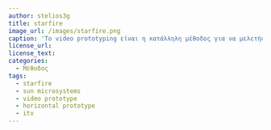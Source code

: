 ```yaml
---
author: stelios3g
title: starfire
image_url: /images/starfire.png
caption: 'Το video prototyping είναι η κατάλληλη μέθοδος για να μελετήσουμε μια νέα διεπαφή που είναι αρκετά διαφορετική τεχνολογικά από τα σύγχρονα αρχέτυπα, γιατί ο πολυμεσικός του χαρακτήρας δημιουργεί μια πιστική αίσθηση λειτουργικότητας.'
license_url:
license_text:  
categories:
  - Μέθοδος
tags:
  - starfire
  - sun microsystems
  - video prototype
  - horizontal prototype
  - itv
---
```


